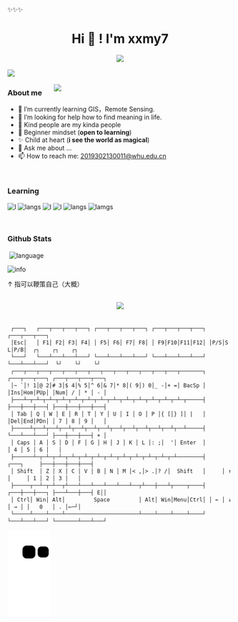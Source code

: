 <!--
**xxmy7/xxmy7** is a ✨ _special_ ✨ repository because its `README.md` (this file) appears on your GitHub profile.

Here are some ideas to get you started:

- 🔭 I’m currently working on ...
- 🌱 I’m currently learning ...
- 👯 I’m looking to collaborate on ...
- 🤔 I’m looking for help with ...
- 💬 Ask me about ...
- 📫 How to reach me: ...
- 😄 Pronouns: ...
- ⚡ Fun fact: ...
-->
✨✨✨
<h1 align="center">Hi 👋 ! I'm xxmy7</h1>
<!-- <h3 align="center">a student in Wuhan University</h3> -->
<p align="center">
  <img src="https://readme-typing-svg.herokuapp.com?lines=a+student+in+Wuhan+University;mess+around;Game+of+Life">
</p>


![](https://visitor-badge.glitch.me/badge?page_id=xxmy7.readme)  

<img align='right' src="https://i.shgcdn.com/2121ec60-de9e-4d21-b11c-7eb9365ebe1f/-/format/auto/-/preview/3000x3000/-/quality/lighter/" width="400">

### About me
<!-- - 🔭 I’m currently studying in Wuhan University.   -->
- 🌱 I’m currently learning GIS，Remote Sensing.  
- 🤔 I’m looking for help how to find meaning in life.  
- :purple_heart: Kind people are my kinda people
- :apple: Beginner mindset (**open to learning**)
- :sparkles: Child at heart (**i see the world as magical**)
- 💬 Ask me about ...  
- 📫 How to reach me: 2019302130011@whu.edu.cn  

&nbsp;
### Learning
![l](https://img.shields.io/badge/C%2B%2B-00599C?style=for-the-badge&logo=c%2B%2B&logoColor=white)
![langs](https://img.shields.io/badge/Python-FFD43B?style=for-the-badge&logo=python&logoColor=darkgreen)
![l](https://img.shields.io/badge/Java-ED8B00?style=for-the-badge&logo=java&logoColor=white)
![l](https://img.shields.io/badge/HTML5-E34F26?style=for-the-badge&logo=html5&logoColor=white) 
![langs](https://img.shields.io/badge/CSS3-1572B6?style=for-the-badge&logo=css3&logoColor=white)
![lamgs](https://img.shields.io/badge/JavaScript-F7DF1E?style=for-the-badge&logo=javascript&logoColor=black)

<!-- ![L](https://img.shields.io/badge/Node.js-43853D?style=for-the-badge&logo=node-dot-js&logoColor=white) -->
<!-- ![l](https://img.shields.io/badge/TensorFlow-FF6F00?style=for-the-badge&logo=TensorFlow&logoColor=white) -->
<!-- ![l](https://img.shields.io/badge/MySQL-00000F?style=for-the-badge&logo=mysql&logoColor=white) -->
<!-- ![l](https://img.shields.io/badge/React-20232A?style=for-the-badge&logo=react&logoColor=61DAFB) -->
<!-- ![l](https://img.shields.io/badge/Django-092E20?style=for-the-badge&logo=django&logoColor=green) -->

&nbsp;
### Github Stats
<p>&nbsp;<img align="center" src="https://github-readme-stats.vercel.app/api/top-langs/?username=xxmy7&layout=compact&hide_border=true&langs_count=10" alt="language" width="410" /></p>
<p><img src="https://github-readme-stats.vercel.app/api?username=xxmy7&show_icons=true&count_private=true&hide=prs&theme=dracula" alt="info" /></p>  

↑ 指可以鞭策自己（大概）

<!--
![info](https://github-readme-stats.vercel.app/api?username=xxmy7&show_icons=true&count_private=true&hide=prs&theme=dracula)
![xxmy7's Most used languages](https://github-readme-stats.vercel.app/api/top-langs?username=xxmy7&show_icons=true&count_private=true&theme=default_repocard)
![xxmy7's Most used languages](https://github-readme-stats.vercel.app/api/top-langs/?username=xxmy7&layout=compact&hide_border=false&langs_count=10)
-->

<div align = center>
  </br>
  <img src="https://media.tenor.com/images/6aec187f30ac3bd65d5bb10d6d715960/tenor.gif" width= "400">
</div>

</br>

```
 ┌───┐   ┌───┬───┬───┬───┐ ┌───┬───┬───┬───┐ ┌───┬───┬───┬───┐ ┌───┬───┬───┐
 │Esc│   │ F1│ F2│ F3│ F4│ │ F5│ F6│ F7│ F8│ │ F9│F10│F11│F12│ │P/S│S L│P/B│  ┌┐    ┌┐    ┌┐
 └───┘   └───┴───┴───┴───┘ └───┴───┴───┴───┘ └───┴───┴───┴───┘ └───┴───┴───┘  └┘    └┘    └┘
 ┌───┬───┬───┬───┬───┬───┬───┬───┬───┬───┬───┬───┬───┬───────┐ ┌───┬───┬───┐ ┌───┬───┬───┬───┐
 │~ `│! 1│@ 2│# 3│$ 4│% 5│^ 6│& 7│* 8│( 9│) 0│_ -│+ =│ BacSp │ │Ins│Hom│PUp│ │Num│ / │ * │ - │
 ├───┴─┬─┴─┬─┴─┬─┴─┬─┴─┬─┴─┬─┴─┬─┴─┬─┴─┬─┴─┬─┴─┬─┴─┬─┴─┬─────┤ ├───┼───┼───┤ ├───┼───┼───┼───┤
 │ Tab │ Q │ W │ E │ R │ T │ Y │ U │ I │ O │ P │{ [│} ]│ |   │ │Del│End│PDn│ │ 7 │ 8 │ 9 │   │
 ├─────┴┬──┴┬──┴┬──┴┬──┴┬──┴┬──┴┬──┴┬──┴┬──┴┬──┴┬──┴┬──┴─────┤ └───┴───┴───┘ ├───┼───┼───┤ + │
 │ Caps │ A │ S │ D │ F │ G │ H │ J │ K │ L │: ;│  '│ Enter  │               │ 4 │ 5 │ 6 │   │
 ├──────┴─┬─┴─┬─┴─┬─┴─┬─┴─┬─┴─┬─┴─┬─┴─┬─┴─┬─┴─┬─┴─┬─┴────────┤     ┌───┐     ├───┼───┼───┼───┤
 │ Shift  │ Z │ X │ C │ V │ B │ N │ M │< ,│> .│? /│  Shift   │     │ ↑ │     │ 1 │ 2 │ 3 │   │
 ├─────┬──┴─┬─┴──┬┴───┴───┴───┴───┴───┴──┬┴───┼───┴┬────┬────┤ ┌───┼───┼───┐ ├───┴───┼───┤ E││
 │ Ctrl│ Win│ Alt│         Space         │ Alt│ Win│Menu│Ctrl│ │ ← │ ↓ │ → │ │   0   │ . │←─┘│
 └─────┴────┴────┴───────────────────────┴────┴────┴────┴────┘ └───┴───┴───┘ └───────┴───┴───┘
```

![Snake animation](https://github.com/rafaballerini/rafaballerini/blob/output/github-contribution-grid-snake.svg)
